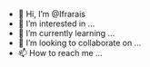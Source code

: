 - 👋 Hi, I’m @Ifrarais
- 👀 I’m interested in ...
- 🌱 I’m currently learning ...
- 💞️ I’m looking to collaborate on ...
- 📫 How to reach me ...

<!---
Ifrarais/Ifrarais is a ✨ special ✨ repository because its `README.md` (this file) appears on your GitHub profile.
You can click the Preview link to take a look at your changes.
--->

